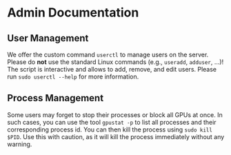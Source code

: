 # Admin Documentation

## User Management

We offer the custom command `userctl` to manage users on the server.
Please do **not** use the standard Linux commands (e.g., `useradd`, `adduser`, ...)!
The script is interactive and allows to add, remove, and edit users.
Please run `sudo userctl --help` for more information.

## Process Management

Some users may forget to stop their processes or block all GPUs at once.
In such cases, you can use the tool `gpustat -p` to list all processes and their corresponding process id.
You can then kill the process using `sudo kill $PID`.
Use this with caution, as it will kill the process immediately without any warning.
